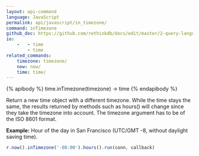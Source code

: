 ```yaml
---
layout: api-command 
language: JavaScript
permalink: api/javascript/in_timezone/
command: inTimezone 
github_doc: https://github.com/rethinkdb/docs/edit/master/2-query-language/api/javascript/dates-and-times/inTimezone.md
io:
    -   - time
        - time
related_commands:
    timezone: timezone/
    now: now/
    time: time/
---
```


{% apibody %}
time.inTimezone(timezone) → time
{% endapibody %}

Return a new time object with a different timezone. While the time stays the same, the results returned by methods such as hours() will change since they take the timezone into account. The timezone argument has to be of the ISO 8601 format.

__Example:__ Hour of the day in San Francisco (UTC/GMT -8, without daylight saving time).

```js
r.now().inTimezone('-08:00').hours().run(conn, callback)
```


